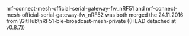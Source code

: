 

nrf-connect-mesh-official-serial-gateway-fw_nRF51 and nrf-connect-mesh-official-serial-gateway-fw_nRF52
was both merged the 24.11.2016 from \GitHub\nRF51-ble-broadcast-mesh-private ((HEAD detached at v0.8.7))
